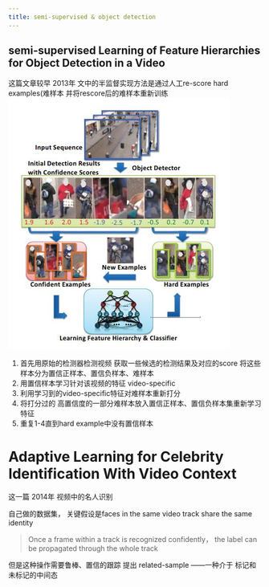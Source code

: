 ```yaml
---
title: semi-supervised & object detection
---
```


## semi-supervised Learning of Feature Hierarchies for Object Detection in a Video

这篇文章较早 2013年
文中的半监督实现方法是通过人工re-score hard examples(难样本 并将rescore后的难样本重新训练
![](./img/hierarchies.JPG)
1. 首先用原始的检测器检测视频 获取一些候选的检测结果及对应的score 将这些样本分为置信正样本、置信负样本、难样本
2. 用置信样本学习针对该视频的特征 video-specific
3. 利用学习到的video-specific特征对难样本重新打分
4. 将打分过的 高置信度的一部分难样本放入置信正样本、置信负样本集重新学习特征
5. 重复1-4直到hard example中没有置信样本


# Adaptive Learning for Celebrity Identification With Video Context

这一篇 2014年 视频中的名人识别

自己做的数据集，
关键假设是faces in the same video track share the same identity
>Once a frame within a track is recognized confidently， the label can be propagated through the whole track

但是这种操作需要鲁棒、置信的跟踪
提出 related-sample ——一种介于 标记和未标记的中间态

